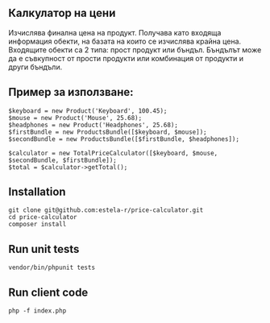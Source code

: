 ## Калкулатор на цени

Изчислява финална цена на продукт. Получава като входяща информация обекти, на базата на които се изчислява крайна цена. Входящите обекти са 2 типа: прост продукт или бъндъл. Бъндълът може да е съвкупност от прости продукти или комбинация от продукти и други бъндъли. 

## Пример за използване: 

```
$keyboard = new Product('Keyboard', 100.45);
$mouse = new Product('Mouse', 25.68);
$headphones = new Product('Headphones', 25.68);
$firstBundle = new ProductsBundle([$keyboard, $mouse]); 
$secondBundle = new ProductsBundle([$firstBundle, $headphones]); 

$calculator = new TotalPriceCalculator([$keyboard, $mouse, $secondBundle, $firstBundle]); 
$total = $calculator->getTotal();
```

## Installation
```
git clone git@github.com:estela-r/price-calculator.git
cd price-calculator
composer install
```

## Run unit tests
```
vendor/bin/phpunit tests
```

## Run client code
```
php -f index.php
```
